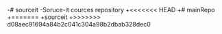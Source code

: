 -# sourceit
-Soruce-it cources repository
+<<<<<<< HEAD
+# mainRepo
+=======
+sourceit
+>>>>>>> d08aec91694a84b2c041c304a98b2dbab328dec0

